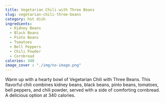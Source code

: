 ```yaml
---
title: Vegetarian Chili with Three Beans
slug: vegetarian-chili-three-beans
category: hot dish
ingredients:
  - Kidney Beans
  - Black Beans
  - Pinto Beans
  - Tomatoes
  - Bell Peppers
  - Chili Powder
  - Cornbread
calories: 340
image_cover : "./img/no-image.png"
---
```


Warm up with a hearty bowl of Vegetarian Chili with Three Beans. This flavorful chili combines kidney beans, black beans, pinto beans, tomatoes, bell peppers, and chili powder, served with a side of comforting cornbread. A delicious option at 340 calories.
